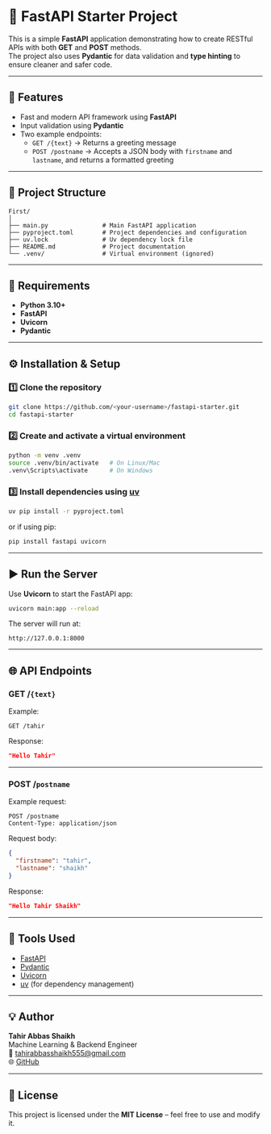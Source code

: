 # 🚀 FastAPI Starter Project

This is a simple **FastAPI** application demonstrating how to create RESTful APIs with both **GET** and **POST** methods.  
The project also uses **Pydantic** for data validation and **type hinting** to ensure cleaner and safer code.

---

## 🧠 Features

- Fast and modern API framework using **FastAPI**
- Input validation using **Pydantic**
- Two example endpoints:
  - `GET /{text}` → Returns a greeting message
  - `POST /postname` → Accepts a JSON body with `firstname` and `lastname`, and returns a formatted greeting

---

## 📁 Project Structure

```
First/
│
├── main.py               # Main FastAPI application
├── pyproject.toml        # Project dependencies and configuration
├── uv.lock               # Uv dependency lock file
├── README.md             # Project documentation
└── .venv/                # Virtual environment (ignored)
```

---

## 🧩 Requirements

- **Python 3.10+**
- **FastAPI**
- **Uvicorn**
- **Pydantic**

---

## ⚙️ Installation & Setup

### 1️⃣ Clone the repository
```bash
git clone https://github.com/<your-username>/fastapi-starter.git
cd fastapi-starter
```

### 2️⃣ Create and activate a virtual environment
```bash
python -m venv .venv
source .venv/bin/activate   # On Linux/Mac
.venv\Scripts\activate      # On Windows
```

### 3️⃣ Install dependencies using [uv](https://github.com/astral-sh/uv)
```bash
uv pip install -r pyproject.toml
```
or if using pip:
```bash
pip install fastapi uvicorn
```

---

## ▶️ Run the Server

Use **Uvicorn** to start the FastAPI app:

```bash
uvicorn main:app --reload
```

The server will run at:
```
http://127.0.0.1:8000
```

---

## 🌐 API Endpoints

### **GET /**`{text}`
Example:
```
GET /tahir
```
Response:
```json
"Hello Tahir"
```

---

### **POST /**`postname`
Example request:
```
POST /postname
Content-Type: application/json
```

Request body:
```json
{
  "firstname": "tahir",
  "lastname": "shaikh"
}
```

Response:
```json
"Hello Tahir Shaikh"
```

---

## 🧰 Tools Used

- [FastAPI](https://fastapi.tiangolo.com/)
- [Pydantic](https://docs.pydantic.dev/)
- [Uvicorn](https://www.uvicorn.org/)
- [uv](https://github.com/astral-sh/uv) (for dependency management)

---

## 💡 Author

**Tahir Abbas Shaikh**  
Machine Learning & Backend Engineer  
📧 [tahirabbasshaikh555@gmail.com](mailto:tahirabbasshaikh555@gmail.com)  
🌐 [GitHub](https://github.com/Tahir-Abbas-555)

---

## 📜 License

This project is licensed under the **MIT License** – feel free to use and modify it.
